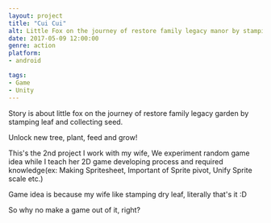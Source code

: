 ```yaml
---
layout: project
title: "Cui Cui"
alt: Little Fox on the journey of restore family legacy manor by stamping leaf and collecting seed.
date: 2017-05-09 12:00:00
genre: action
platform:
- android

tags:
- Game
- Unity
---
```

Story is about little fox on the journey of restore family legacy garden by stamping leaf and collecting seed.

Unlock new tree, plant, feed and grow! 

This's the 2nd project I work with my wife, We experiment random game idea while I teach her 2D game developing process and required knowledge(ex: Making Spritesheet, Important of Sprite pivot, Unify Sprite scale etc.)

Game idea is because my wife like stamping dry leaf, literally that's it :D

So why no make a game out of it, right?